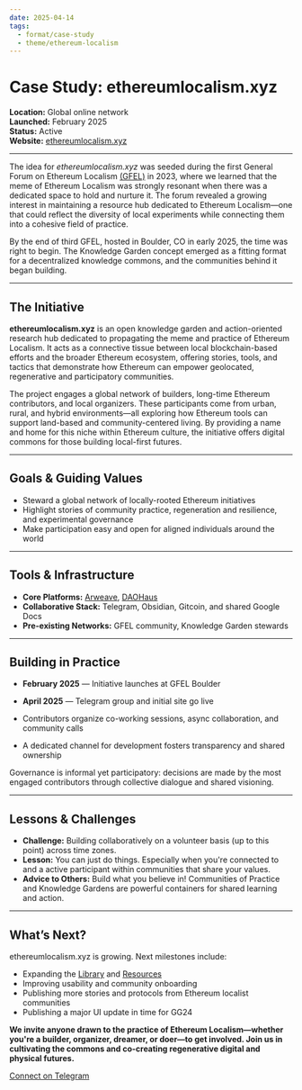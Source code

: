 ```yaml
---
date: 2025-04-14
tags:
  - format/case-study
  - theme/ethereum-localism
---
```


# Case Study: ethereumlocalism.xyz  
**Location:** Global online network  
**Launched:** February 2025  
**Status:** Active  
**Website:** [ethereumlocalism.xyz](https://www.ethereumlocalism.xyz)  

---
The idea for *ethereumlocalism.xyz* was seeded during the first General Forum on Ethereum Localism [(GFEL)](library/GFEL) in 2023, where we learned that the meme of Ethereum Localism was strongly resonant when there was a dedicated space to hold and nurture it. The forum revealed a growing interest in maintaining a resource hub dedicated to Ethereum Localism—one that could reflect the diversity of local experiments while connecting them into a cohesive field of practice.

By the end of third GFEL, hosted in Boulder, CO in early 2025, the time was right to begin. The Knowledge Garden concept emerged as a fitting format for a decentralized knowledge commons, and the communities behind it began building.

---

## The Initiative  
**ethereumlocalism.xyz** is an open knowledge garden and action-oriented research hub dedicated to propagating the meme and practice of Ethereum Localism. It acts as a connective tissue between local blockchain-based efforts and the broader Ethereum ecosystem, offering stories, tools, and tactics that demonstrate how Ethereum can empower geolocated, regenerative and participatory communities.

The project engages a global network of builders, long-time Ethereum contributors, and local organizers. These participants come from urban, rural, and hybrid environments—all exploring how Ethereum tools can support land-based and community-centered living. By providing a name and home for this niche within Ethereum culture, the initiative offers digital commons for those building local-first futures.

---

## Goals & Guiding Values  
- Steward a global network of locally-rooted Ethereum initiatives  
- Highlight stories of community practice, regeneration and resilience, and experimental governance  
- Make participation easy and open for aligned individuals around the world  

---

## Tools & Infrastructure  
- **Core Platforms:** [Arweave](https://www.arweave.org/), [DAOHaus](https://daohaus.club/)  
- **Collaborative Stack:** Telegram, Obsidian, Gitcoin, and shared Google Docs  
- **Pre-existing Networks:** GFEL community, Knowledge Garden stewards  

---

## Building in Practice  
- **February 2025** — Initiative launches at GFEL Boulder  
- **April 2025** — Telegram group and initial site go live  

- Contributors organize co-working sessions, async collaboration, and community calls  
- A dedicated channel for development fosters transparency and shared ownership  

Governance is informal yet participatory: decisions are made by the most engaged contributors through collective dialogue and shared visioning.

---

## Lessons & Challenges  
- **Challenge:** Building collaboratively on a volunteer basis (up to this point) across time zones.  
- **Lesson:** You can just do things. Especially when you're connected to and a active participant within communities that share your values.  
- **Advice to Others:** Build what you believe in! Communities of Practice and Knowledge Gardens are powerful containers for shared learning and action.

---

## What’s Next?  
ethereumlocalism.xyz is growing. Next milestones include:  
- Expanding the [Library](library) and [Resources](resources)  
- Improving usability and community onboarding  
- Publishing more stories and protocols from Ethereum localist communities  
- Publishing a major UI update in time for GG24  

**We invite anyone drawn to the practice of Ethereum Localism—whether you're a builder, organizer, dreamer, or doer—to get involved. Join us in cultivating the commons and co-creating regenerative digital and physical futures.**

[Connect on Telegram](https://t.me/+5Enk4J4d98MyMDkx)